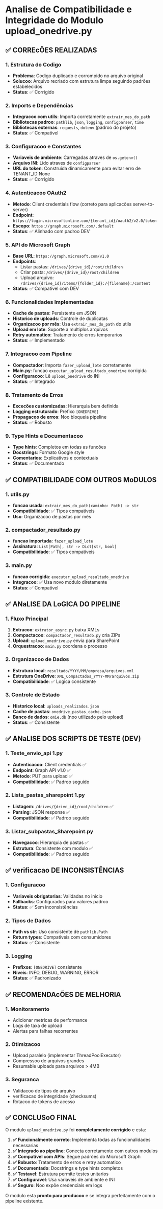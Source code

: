 # Analise de Compatibilidade e Integridade do Modulo upload_onedrive.py

## ✅ CORREcÕES REALIZADAS

### 1. Estrutura do Codigo
- **Problema**: Codigo duplicado e corrompido no arquivo original
- **Solucoo**: Arquivo recriado com estrutura limpa seguindo padrões estabelecidos
- **Status**: ✅ Corrigido

### 2. Imports e Dependências
- **Integracoo com utils**: Importa corretamente `extrair_mes_do_path`
- **Bibliotecas padroo**: `pathlib`, `json`, `logging`, `configparser`, `time`
- **Bibliotecas externas**: `requests`, `dotenv` (padroo do projeto)
- **Status**: ✅ Compativel

### 3. Configuracoo e Constantes
- **Variaveis de ambiente**: Carregadas atraves de `os.getenv()`
- **Arquivo INI**: Lido atraves de `configparser`
- **URL do token**: Construida dinamicamente para evitar erro de TENANT_ID None
- **Status**: ✅ Corrigido

### 4. Autenticacoo OAuth2
- **Metodo**: Client credentials flow (correto para aplicacões server-to-server)
- **Endpoint**: `https://login.microsoftonline.com/{tenant_id}/oauth2/v2.0/token`
- **Escopo**: `https://graph.microsoft.com/.default`
- **Status**: ✅ Alinhado com padroo DEV

### 5. API do Microsoft Graph
- **Base URL**: `https://graph.microsoft.com/v1.0`
- **Endpoints**:
  - Listar pastas: `/drives/{drive_id}/root/children`
  - Criar pasta: `/drives/{drive_id}/root/children`
  - Upload arquivo: `/drives/{drive_id}/items/{folder_id}:/{filename}:/content`
- **Status**: ✅ Compativel com DEV

### 6. Funcionalidades Implementadas
- **Cache de pastas**: Persistente em JSON
- **Historico de uploads**: Controle de duplicatas
- **Organizacoo por mês**: Usa `extrair_mes_do_path` do utils
- **Upload em lote**: Suporte a multiplos arquivos
- **Retry automatico**: Tratamento de erros temporarios
- **Status**: ✅ Implementado

### 7. Integracoo com Pipeline
- **Compactador**: Importa `fazer_upload_lote` corretamente
- **Main.py**: funcao `executar_upload_resultado_onedrive` corrigida
- **Configuracoo**: Lê `upload_onedrive` do INI
- **Status**: ✅ Integrado

### 8. Tratamento de Erros
- **Excecões customizadas**: Hierarquia bem definida
- **Logging estruturado**: Prefixo `[ONEDRIVE]`
- **Propagacoo de erros**: Noo bloqueia pipeline
- **Status**: ✅ Robusto

### 9. Type Hints e Documentacoo
- **Type hints**: Completos em todas as funcões
- **Docstrings**: Formato Google style
- **Comentarios**: Explicativos e contextuais
- **Status**: ✅ Documentado

## ✅ COMPATIBILIDADE COM OUTROS MoDULOS

### 1. utils.py
- **funcao usada**: `extrair_mes_do_path(caminho: Path) -> str`
- **Compatibilidade**: ✅ Tipos compativeis
- **Uso**: Organizacoo de pastas por mês

### 2. compactador_resultado.py
- **funcao importada**: `fazer_upload_lote`
- **Assinatura**: `List[Path], str -> Dict[str, bool]`
- **Compatibilidade**: ✅ Tipos compativeis

### 3. main.py
- **funcao corrigida**: `executar_upload_resultado_onedrive`
- **Integracoo**: ✅ Usa novo modulo diretamente
- **Status**: ✅ Compativel

## ✅ ANaLISE DA LoGICA DO PIPELINE

### 1. Fluxo Principal
1. **Extracoo**: `extrator_async.py` baixa XMLs
2. **Compactacoo**: `compactador_resultado.py` cria ZIPs
3. **Upload**: `upload_onedrive.py` envia para SharePoint
4. **Orquestracoo**: `main.py` coordena o processo

### 2. Organizacoo de Dados
- **Estrutura local**: `resultado/YYYY/MM/empresa/arquivos.xml`
- **Estrutura OneDrive**: `XML_Compactados_YYYY-MM/arquivos.zip`
- **Compatibilidade**: ✅ Logica consistente

### 3. Controle de Estado
- **Historico local**: `uploads_realizados.json`
- **Cache de pastas**: `onedrive_pastas_cache.json`
- **Banco de dados**: `omie.db` (noo utilizado pelo upload)
- **Status**: ✅ Consistente

## ✅ ANaLISE DOS SCRIPTS DE TESTE (DEV)

### 1. Teste_envio_api 1.py
- **Autenticacoo**: Client credentials ✅
- **Endpoint**: Graph API v1.0 ✅
- **Metodo**: PUT para upload ✅
- **Compatibilidade**: ✅ Padroo seguido

### 2. Lista_pastas_sharepoint 1.py
- **Listagem**: `/drives/{drive_id}/root/children` ✅
- **Parsing**: JSON response ✅
- **Compatibilidade**: ✅ Padroo seguido

### 3. Listar_subpastas_Sharepoint.py
- **Navegacoo**: Hierarquia de pastas ✅
- **Estrutura**: Consistente com modulo ✅
- **Compatibilidade**: ✅ Padroo seguido

## ✅ verificacao DE INCONSISTÊNCIAS

### 1. Configuracoo
- **Variaveis obrigatorias**: Validadas no inicio
- **Fallbacks**: Configurados para valores padroo
- **Status**: ✅ Sem inconsistências

### 2. Tipos de Dados
- **Path vs str**: Uso consistente de `pathlib.Path`
- **Return types**: Compativeis com consumidores
- **Status**: ✅ Consistente

### 3. Logging
- **Prefixos**: `[ONEDRIVE]` consistente
- **Niveis**: INFO, DEBUG, WARNING, ERROR
- **Status**: ✅ Padronizado

## ✅ RECOMENDAcÕES DE MELHORIA

### 1. Monitoramento
- Adicionar metricas de performance
- Logs de taxa de upload
- Alertas para falhas recorrentes

### 2. Otimizacoo
- Upload paralelo (implementar ThreadPoolExecutor)
- Compressoo de arquivos grandes
- Resumable uploads para arquivos > 4MB

### 3. Seguranca
- Validacoo de tipos de arquivo
- verificacao de integridade (checksums)
- Rotacoo de tokens de acesso

## ✅ CONCLUSoO FINAL

O modulo `upload_onedrive.py` foi **completamente corrigido** e esta:

1. **✅ Funcionalmente correto**: Implementa todas as funcionalidades necessarias
2. **✅ Integrado ao pipeline**: Conecta corretamente com outros modulos
3. **✅ Compativel com APIs**: Segue padrões do Microsoft Graph
4. **✅ Robusto**: Tratamento de erros e retry automatico
5. **✅ Documentado**: Docstrings e type hints completos
6. **✅ Testavel**: Estrutura permite testes unitarios
7. **✅ Configuravel**: Usa variaveis de ambiente e INI
8. **✅ Seguro**: Noo expõe credenciais em logs

O modulo esta **pronto para producoo** e se integra perfeitamente com o pipeline existente.
